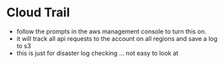 Cloud Trail
===========
- follow the prompts in the aws management console to turn this on.
- it will track all api requests to the account on all regions and save a log to s3
- this is just for disaster log checking ... not easy to look at
